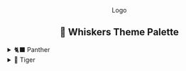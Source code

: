 <div align="center">

Logo

## 🎨 Whiskers Theme Palette

</div>

<details>
<summary>🐈‍⬛ Panther</summary>

| Preview | Name         | Hex     | RGB              | HSL               |
| ------- | ------------ | ------- | ---------------- | ----------------- |
|         | Banana       | #FFE072 | rgb(255,224,114) | hsl(47,100%,73%)  |
|         | Blueberry    | #A5CEFF | rgb(165,206,255) | hsl(213,100%,82%) |
|         | Cherry       | #FF8C7C | rgb(255,140,124) | hsl(7,100%,74%)   |
|         | Grape        | #FFAAF5 | rgb(255,170,245) | hsl(307,100%,83%) |
|         | Kiwi         | #B1E380 | rgb(177,227,128) | hsl(90,64%,70%)   |
|         | Tangerine    | #FFB26C | rgb(255,178,108) | hsl(29,100%,71%)  |
|         | NeutralOne   | #000000 | rgb(0,0,0)       | hsl(0,0%,0%)      |
|         | NeutralTwo   | #0E0600 | rgb(14,6,0)      | hsl(26,100%,3%)   |
|         | NeutralThree | #140800 | rgb(20,8,0)      | hsl(24,100%,4%)   |
|         | NeutralFor   | #1B0B00 | rgb(27,11,0)     | hsl(24,100%,5%)   |
|         | NeutralFive  | #210D00 | rgb(33,13,0)     | hsl(24,100%,6%)   |
|         | NeutralSix   | #301300 | rgb(48,19,0)     | hsl(24,100%,9%)   |
|         | NeutralSeven | #401A00 | rgb(64,26,0)     | hsl(24,100%,13%)  |
|         | NeutralEight | #502000 | rgb(80,32,0)     | hsl(24,100%,16%)  |
|         | Text         | #FFEEE2 | rgb(255,238,226) | hsl(25,100%,94%)  |
|         | SubText      | #E5D2C5 | rgb(229,210,197) | hsl(24,38%,84%)   |
|         | Disabled     | #8A512B | rgb(138,81,43)   | hsl(24,53%,36%)   |

</details>

<details>
<summary>🐯 Tiger</summary>

| Preview | Name         | Hex     | RGB              | HSL              |
| ------- | ------------ | ------- | ---------------- | ---------------- |
|         | Banana       | #A87B0A | rgb(168,123,10)  | hsl(43,89%,35%)  |
|         | Blueberry    | #5284BE | rgb(82,132,190)  | hsl(212,45%,53%) |
|         | Cherry       | #B43A2A | rgb(180,58,42)   | hsl(7,62%,44%)   |
|         | Grape        | #6A9534 | rgb(106,149,52)  | hsl(87,48%,39%)  |
|         | Kiwi         | #7D0E70 | rgb(125,14,112)  | hsl(307,80%,27%) |
|         | Tangerine    | #C15D01 | rgb(193,93,1)    | hsl(29,99%,38%)  |
|         | NeutralOne   | #FFFCF8 | rgb(255,252,248) | hsl(34,100%,99%) |
|         | NeutralTwo   | #FFF9F0 | rgb(255,249,240) | hsl(36,100%,97%) |
|         | NeutralThree | #FFF5E7 | rgb(255,245,231) | hsl(35,100%,95%) |
|         | NeutralFor   | #FFF3E2 | rgb(255,243,226) | hsl(35,100%,94%) |
|         | NeutralFive  | #FFF1DD | rgb(255,241,221) | hsl(35,100%,93%) |
|         | NeutralSix   | #FFF0DA | rgb(255,240,218) | hsl(36,100%,93%) |
|         | NeutralSeven | #FFEFD7 | rgb(255,239,215) | hsl(36,100%,92%) |
|         | NeutralEight | #FFECCF | rgb(255,236,207) | hsl(36,100%,91%) |
|         | Text         | #3E1900 | rgb(62,25,0)     | hsl(24,100%,12%) |
|         | SubText      | #865C3A | rgb(134,92,58)   | hsl(27,40%,38%)  |
|         | Disabled     | #A17F68 | rgb(161,127,104) | hsl(24,23%,52%)  |

</details>
